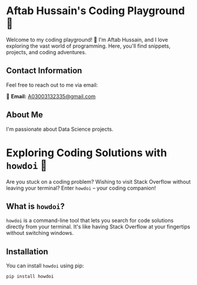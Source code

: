 # Aftab Hussain's Coding Playground 🚀

Welcome to my coding playground! 👋 I'm Aftab Hussain, and I love exploring the vast world of programming. Here, you'll find snippets, projects, and coding adventures.

## Contact Information

Feel free to reach out to me via email:

📧 **Email:** A03003132335@gmail.com

## About Me

I'm passionate about Data Science projects.


# Exploring Coding Solutions with `howdoi` 🚀

Are you stuck on a coding problem? Wishing to visit Stack Overflow without leaving your terminal? Enter `howdoi` – your coding companion!

## What is `howdoi`?

`howdoi` is a command-line tool that lets you search for code solutions directly from your terminal. It's like having Stack Overflow at your fingertips without switching windows.

## Installation

You can install `howdoi` using pip:

```bash
pip install howdoi
